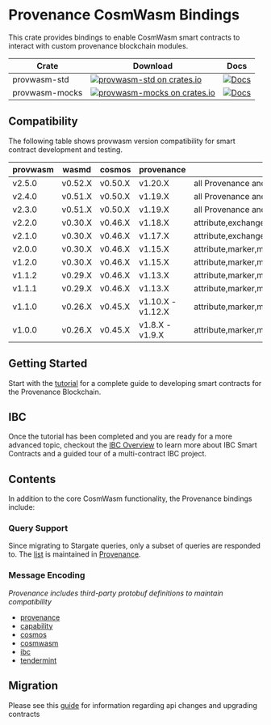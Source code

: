 # Provenance CosmWasm Bindings

This crate provides bindings to enable CosmWasm smart contracts to interact with custom provenance
blockchain modules.

| Crate          | Download                                                                                                                      | Docs                                                                                |
|----------------|-------------------------------------------------------------------------------------------------------------------------------|-------------------------------------------------------------------------------------|
| provwasm-std   | [![provwasm-std on crates.io](https://img.shields.io/crates/v/provwasm-std.svg)](https://crates.io/crates/provwasm-std)       | [![Docs](https://docs.rs/provwasm-std/badge.svg)](https://docs.rs/provwasm-std)     |
| provwasm-mocks | [![provwasm-mocks on crates.io](https://img.shields.io/crates/v/provwasm-mocks.svg)](https://crates.io/crates/provwasm-mocks) | [![Docs](https://docs.rs/provwasm-mocks/badge.svg)](https://docs.rs/provwasm-mocks) |

## Compatibility

The following table shows provwasm version compatibility for smart contract development and testing.

| provwasm | wasmd   | cosmos  | provenance        | module support                                                      |
|----------|---------|---------|-------------------|---------------------------------------------------------------------|
| v2.5.0   | v0.52.X | v0.50.X | v1.20.X           | all Provenance and third-party                                      |
| v2.4.0   | v0.51.X | v0.50.X | v1.19.X           | all Provenance and third-party                                      |
| v2.3.0   | v0.51.X | v0.50.X | v1.19.X           | all Provenance and most built-in third-party                        |
| v2.2.0   | v0.30.X | v0.46.X | v1.18.X           | attribute,exchange,hold,marker,metadata,msgfees,name,reward,trigger |
| v2.1.0   | v0.30.X | v0.46.X | v1.17.X           | attribute,exchange,hold,marker,metadata,msgfees,name,reward,trigger |
| v2.0.0   | v0.30.X | v0.46.X | v1.15.X           | attribute,marker,metadata,msgfees,name,reward                       |
| v1.2.0   | v0.30.X | v0.46.X | v1.15.X           | attribute,marker,metadata,msgfees,name                              |
| v1.1.2   | v0.29.X | v0.46.X | v1.13.X           | attribute,marker,metadata,msgfees,name                              |
| v1.1.1   | v0.29.X | v0.46.X | v1.13.X           | attribute,marker,metadata,msgfees,name                              |
| v1.1.0   | v0.26.X | v0.45.X | v1.10.X - v1.12.X | attribute,marker,metadata,msgfees,name                              |
| v1.0.0   | v0.26.X | v0.45.X | v1.8.X - v1.9.X   | attribute,marker,metadata,name                                      |

## Getting Started

Start with the [tutorial](docs/tutorial/01-overview.md) for a complete guide to developing smart
contracts for the Provenance Blockchain.

## IBC

Once the tutorial has been completed and you are ready for a more advanced topic, checkout the
[IBC Overview](contracts/ibc/README.md) to learn more about IBC Smart Contracts and a guided tour of a multi-contract
IBC project.

## Contents

In addition to the core CosmWasm functionality, the Provenance bindings include:

### Query Support

Since migrating to Stargate queries, only a subset of queries are responded to.
The [list](https://github.com/provenance-io/provenance/blob/7d6c507cab780bb6f0bdeef1e895c870cf4c7465/internal/provwasm/stargate_whitelist.go#L56)
is maintained
in [Provenance](https://github.com/provenance-io/provenance/).

### Message Encoding

_Provenance includes third-party protobuf definitions to maintain compatibility_

- [provenance](packages/provwasm-std/src/types/provenance)
- [capability](packages/provwasm-std/src/types/capability)
- [cosmos](packages/provwasm-std/src/types/cosmos)
- [cosmwasm](packages/provwasm-std/src/types/cosmwasm)
- [ibc](packages/provwasm-std/src/types/ibc)
- [tendermint](packages/provwasm-std/src/types/tendermint)

## Migration

Please see this [guide](./MIGRATION.md) for information regarding api changes and upgrading contracts